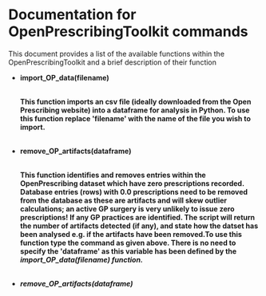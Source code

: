 # Documentation for OpenPrescribingToolkit commands

This document provides a list of the available functions within the OpenPrescribingToolkit and a brief description of their function

- <b>import_OP_data(filename)<b> <br><br>
    
    This function imports an csv file (ideally downloaded from the Open Prescribing website) into a dataframe 
    for analysis in Python. To use this function replace 'filename' with the name of the file you wish to import.<br><br>

- <b>remove_OP_artifacts(dataframe)<b> <br><br>
    
    This function identifies and removes entries within the OpenPrescribing dataset which have zero prescriptions 
    recorded. Database entries (rows) with 0.0 prescriptions need to be removed from the database as these are 
    artifacts and will skew outlier calculations; an active GP surgery is very unlikely to issue zero prescriptions! 
    If any GP practices are identified. The script will return the number of artifacts detected (if any), and state 
    how the datset has been analysed e.g. if the artifacts have been removed.To use this function type the command as given above. There is no need to specify the 'dataframe' as this variable has been defined by the <i>import_OP_data(filename)<i> function.<br><br>

- <b>remove_OP_artifacts(dataframe)<b> <br><br>   
    